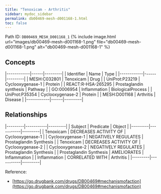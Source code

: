 ```yaml
---
title: "Tenoxicam - Arthritis"
sidebar: mydoc_sidebar
permalink: db00469-mesh-d001168-1.html
toc: false 
---
```



Path ID: `DB00469_MESH_D001168_1`
{% include image.html url="images/db00469-mesh-d001168-1.png" file="db00469-mesh-d001168-1.png" alt="db00469-mesh-d001168-1" %}

## Concepts

|------------|------|---------|
| Identifier | Name | Type    |
|------------|------|---------|
| MESH:C032801 | Tenoxicam | Drug |
| UniProt:P23219 | Cyclooxygenase-1 | Protein |
| REACT:R-HSA-265295 | Prostaglandin synthesis | Pathway |
| GO:0006954 | Inflammation | BiologicalProcess |
| UniProt:P35354 | Cyclooxygenase-2 | Protein |
| MESH:D001168 | Arthritis | Disease |
|------------|------|---------|

## Relationships

|---------|-----------|---------|
| Subject | Predicate | Object  |
|---------|-----------|---------|
| Tenoxicam | DECREASES ACTIVITY OF | Cyclooxygenase-1 |
| Cyclooxygenase-1 | NEGATIVELY REGULATES | Prostaglandin Synthesis |
| Tenoxicam | DECREASES ACTIVITY OF | Cyclooxygenase-2 |
| Cyclooxygenase-2 | NEGATIVELY REGULATES | Prostaglandin Synthesis |
| Prostaglandin Synthesis | AMELIORATES | Inflammation |
| Inflammation | CORRELATED WITH | Arthritis |
|---------|-----------|---------|

Reference: 
  - [https://go.drugbank.com/drugs/DB00469#mechanismofaction](https://go.drugbank.com/drugs/DB00469#mechanismofaction)
